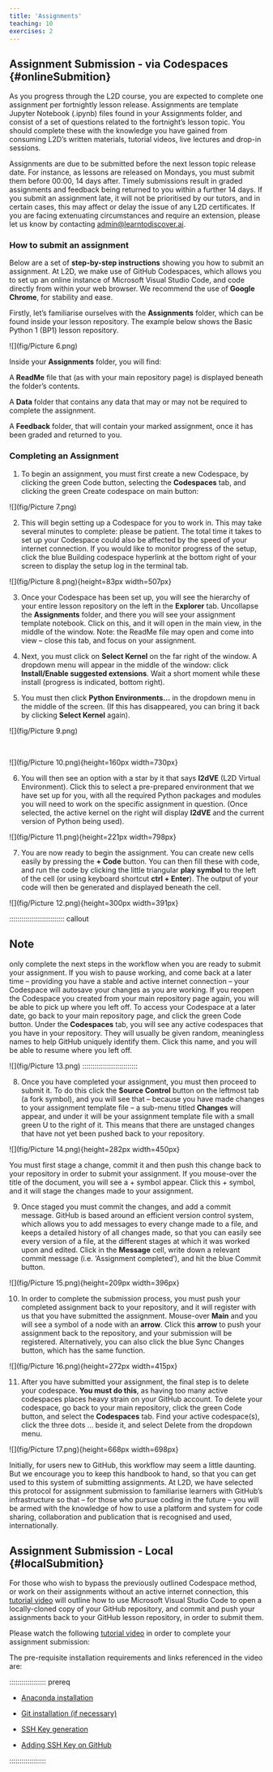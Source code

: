 ```yaml
---
title: 'Assignments'
teaching: 10
exercises: 2
---
```


## Assignment Submission - via Codespaces {#onlineSubmition}

As you progress through the L2D course, you are expected to complete one assignment per fortnightly lesson release. Assignments are template Jupyter Notebook (.ipynb) files found in your Assignments folder, and consist of a set of questions related to the fortnight’s lesson topic. You should complete these with the knowledge you have gained from consuming L2D’s written materials, tutorial videos, live lectures and drop-in sessions.  
 
Assignments are due to be submitted before the next lesson topic release date. For instance, as lessons are released on Mondays, you must submit them before 00:00, 14 days after. Timely submissions result in graded assignments and feedback being returned to you within a further 14 days. If you submit an assignment late, it will not be prioritised by our tutors, and in certain cases, this may affect or delay the issue of any L2D certificates. If you are facing extenuating circumstances and require an extension, please let us know by contacting admin@learntodiscover.ai. 

### **How to submit an assignment**

Below are a set of **step-by-step instructions** showing you how to submit an assignment. At L2D, we make use of GitHub Codespaces, which allows you to set up an online instance of Microsoft Visual Studio Code, and code directly from within your web browser. We recommend the use of **Google Chrome**, for stability and ease. 
 
Firstly, let’s familiarise ourselves with the **Assignments** folder, which can be found inside your lesson repository. The example below shows the Basic Python 1 (BP1) lesson repository. 
 
 ![](fig/Picture 6.png)

Inside your **Assignments** folder, you will find: 
 
A **ReadMe** file that (as with your main repository page) is displayed beneath the folder’s contents. 

A **Data** folder that contains any data that may or may  not be required to complete the assignment.  

A **Feedback** folder, that will contain your marked assignment, once it has been graded and returned to you. 
 
### **Completing an Assignment** 
 
1. To begin an assignment, you must first create a new Codespace, by clicking the green Code button, selecting the **Codespaces** tab, and clicking the green Create codespace on main button: 

![](fig/Picture 7.png) 

2. This will begin setting up a Codespace for you to work in. This may take several minutes to complete: please be patient. The total time it takes to set up your Codespace could also be affected by the speed of your internet connection. If you would like to monitor progress of the setup, click the blue Building codespace hyperlink at the bottom right of your screen to display the setup log in the terminal tab.  

![](fig/Picture 8.png){height=83px width=507px}

3. Once your Codespace has been set up, you will see the hierarchy of your entire lesson repository on the left in the **Explorer** tab. Uncollapse the **Assignments** folder, and there you will see your assignment template notebook. Click on this, and it will open in the main view, in the middle of the window. Note: the ReadMe file may open and come into view – close this tab, and focus on your assignment. 

4. Next, you must click on **Select Kernel** on the far right of the window. A dropdown menu will appear in the middle of the window: click **Install/Enable suggested extensions**. Wait a short moment while these install (progress is indicated, bottom right). 

 

5. You must then click **Python Environments…** in the dropdown menu in the middle of the screen. (If this has disappeared, you can bring it back by clicking **Select Kernel** again). 

![](fig/Picture 9.png) 

<br>

![](fig/Picture 10.png){height=160px width=730px}

6. You will then see an option with a star by it that says **l2dVE** (L2D Virtual Environment). Click this to select a pre-prepared environment that we have set up for you, with all the required Python packages and modules you will need to work on the specific assignment in question. (Once selected, the active kernel on the right will display **l2dVE** and the current version of Python being used). 

![](fig/Picture 11.png){height=221px width=798px} 

7. You are now ready to begin the assignment. You can create new cells easily by pressing the **+ Code** button. You can then fill these with code, and run the code by clicking the little triangular **play symbol** to the left of the cell (or using keyboard shortcut **ctrl + Enter**). The output of your code will then be generated and displayed beneath the cell. 

![](fig/Picture 12.png){height=300px width=391px} 

::::::::::::::::::::::::::: callout
## Note
only complete the next steps in the workflow when you are ready to submit your assignment. If you wish to pause working, and come back at a later time – providing you have a stable and active internet connection – your Codespace will autosave your changes as you are working. If you reopen the Codespace you created from your main repository page again, you will be able to pick up where you left off. To access your Codespace at a later date, go back to your main repository page, and click the green Code button. Under the **Codespaces** tab, you will see any active codespaces that you have in your repository. They will usually be given random, meaningless names to help GitHub uniquely identify them. Click this name, and you will be able to resume where you left off.  

![](fig/Picture 13.png) 
:::::::::::::::::::::::::::

8. Once you have completed your assignment, you must then proceed to submit it. To do this click the **Source Control** button on the leftmost tab (a fork symbol), and you will see that – because you have made changes to your assignment template file – a sub-menu titled **Changes** will appear, and under it will be your assignment template file with a small green U to the right of it. This means that there are unstaged changes that have not yet been pushed back to your repository.  

![](fig/Picture 14.png){height=282px width=450px}
 
You must first stage a change, commit it and then push this change back to your repository in order to submit your assignment. If you mouse-over the title of the document, you will see a + symbol appear. Click this + symbol, and it will stage the changes made to your assignment. 
 


9. Once staged you must commit the changes, and add a commit message. GitHub is based around an efficient version control system, which allows you to add messages to every change made to a file, and keeps a detailed history of all changes made, so that you can easily see every version of a file, at the different stages at which it was worked upon and edited. Click in the **Message** cell, write down a relevant commit message (i.e. ‘Assignment completed’), and hit the blue Commit button.  

![](fig/Picture 15.png){height=209px width=396px}

10. In order to complete the submission process, you must push your completed assignment back to your repository, and it will register with us that you have submitted the assignment. Mouse-over **Main** and you will see a symbol of a node with an **arrow**. Click this **arrow** to push your assignment back to the repository, and your submission will be registered. Alternatively, you can also click the blue Sync Changes button, which has the same function.

![](fig/Picture 16.png){height=272px width=415px}

11. After you have submitted your assignment, the final step is to delete your codespace. **You must do this**, as having too many active codespaces places heavy strain on your GitHub account. To delete your codespace, go back to your main repository, click the green Code button, and select the **Codespaces** tab. Find your active codespace(s), click the three dots … beside it, and select Delete from the dropdown menu.  

![](fig/Picture 17.png){height=668px width=698px}

Initially, for users new to GitHub, this workflow may seem a little daunting. But we encourage you to keep this handbook to hand, so that you can get used to this system of submitting assignments. At L2D, we have selected this protocol for assignment submission to familiarise learners with GitHub’s infrastructure so that – for those who pursue coding in the future – you will be armed with the knowledge of how to use a platform and system for code sharing, collaboration and publication that is recognised and used, internationally. 

## Assignment Submission - Local {#localSubmition}

For those who wish to bypass the previously outlined Codespace method, or work on their assignments without an active internet connection, this [tutorial video](https://youtu.be/A-RRXSKJSQo) will outline how to use Microsoft Visual Studio Code to open a locally-cloned copy of your GitHub repository, and commit and push your assignments back to your GitHub lesson repository, in order to submit them.

Please watch the following [tutorial video](https://youtu.be/A-RRXSKJSQo) in order to complete your assignment submission:



The pre-requisite installation requirements and links referenced in the video are:

:::::::::::::::::: prereq

- [Anaconda installation](https://docs.anaconda.com/anaconda/install/) 

- [Git installation (if necessary)](https://github.com/git-guides/install-git) 

- [SSH Key generation](https://docs.github.com/en/authentication/connecting-to-github-with-ssh/generating-a-new-ssh-key-and-adding-it-to-the-ssh-agent) 

- [Adding SSH Key on GitHub](https://docs.github.com/en/authentication/connecting-to-github-with-ssh/adding-a-new-ssh-key-to-your-github-account)


::::::::::::::::::








